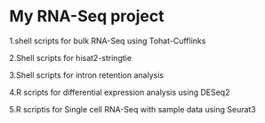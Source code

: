 # My RNA-Seq project
 1.shell scripts for bulk RNA-Seq using Tohat-Cufflinks
 
 2.Shell scripts for hisat2-stringtie
 
 3.Shell scripts for intron retention analysis
 
 4.R scripts for differential expression analysis using DESeq2
 
 5.R scriptis for Single cell RNA-Seq with sample data using Seurat3
